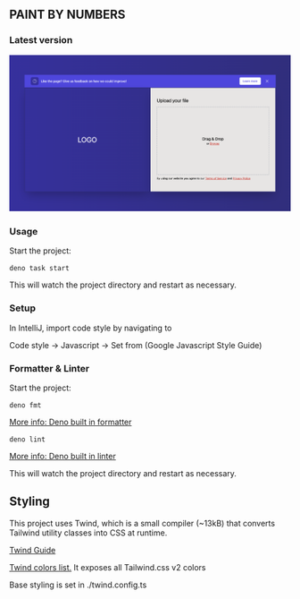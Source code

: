 ## PAINT BY NUMBERS

### Latest version

![2022-09-09](./static/progress/2022-09-09.png)

### Usage

Start the project:

```
deno task start
```

This will watch the project directory and restart as necessary.

### Setup

In IntelliJ, import code style by navigating to

Code style -> Javascript -> Set from (Google Javascript Style Guide)


### Formatter & Linter

Start the project:

```
deno fmt
```
[More info: Deno built in formatter](https://deno.land/manual@v1.25.2/tools/formatter)

```
deno lint
```
[More info: Deno built in linter](https://deno.land/manual@v1.25.2/tools/linter)

This will watch the project directory and restart as necessary.

## Styling

This project uses Twind, which is a small compiler (~13kB) that converts
Tailwind utility classes into CSS at runtime.

[Twind Guide](https://twind.dev/handbook/introduction.html)

[Twind colors list.](https://twind.dev/api/modules/twind_colors.html) It exposes
all Tailwind.css v2 colors

Base styling is set in ./twind.config.ts
